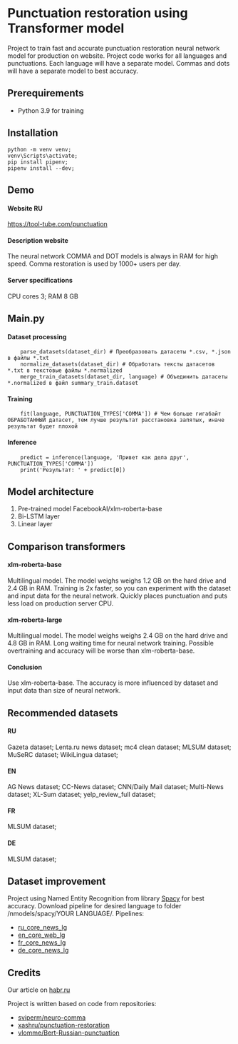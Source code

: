 # Punctuation restoration using Transformer model
Project to train fast and accurate punctuation restoration neural network model for production on website. Project code works for all languages ​​and punctuations. Each language will have a separate model. Commas and dots will have a separate model to best accuracy.

## Prerequirements
* Python 3.9 for training

## Installation
```
python -m venv venv;
venv\Scripts\activate;
pip install pipenv;
pipenv install --dev;
```

## Demo
#### Website RU
https://tool-tube.com/punctuation
#### Description website
The neural network COMMA and DOT models is always in RAM for high speed. Comma restoration is used by 1000+ users per day.
#### Server specifications
CPU cores 3; RAM 8 GB

## Main.py
#### Dataset processing
```
    parse_datasets(dataset_dir) # Преобразовать датасеты *.csv, *.json в файлы *.txt
    normalize_datasets(dataset_dir) # Обработать тексты датасетов  *.txt в текстовые файлы *.normalized
    merge_train_datasets(dataset_dir, language) # Объединить датасеты *.normalized в файл summary_train.dataset
```
#### Training
```
    fit(language, PUNCTUATION_TYPES['COMMA']) # Чем больше гигабайт ОБРАБОТАННЫЙ датасет, тем лучше результат расстановка запятых, иначе результат будет плохой
```
#### Inference
```
    predict = inference(language, 'Привет как дела друг', PUNCTUATION_TYPES['COMMA'])
    print('Результат: ' + predict[0])
```

## Model architecture
1) Pre-trained model FacebookAI/xlm-roberta-base
2) Bi-LSTM layer
3) Linear layer

## Comparison transformers
#### xlm-roberta-base
Multilingual model.
The model weighs weighs 1.2 GB on the hard drive and 2.4 GB in RAM.
Training is 2x faster, so you can experiment with the dataset and input data for the neural network. Quickly places punctuation and puts less load on production server CPU.
#### xlm-roberta-large
Multilingual model.
The model weighs weighs 2.4 GB on the hard drive and 4.8 GB in RAM.
Long waiting time for neural network training. Possible overtraining and accuracy will be worse than xlm-roberta-base.

#### Conclusion
Use xlm-roberta-base. The accuracy is more influenced by dataset and input data than size of neural network.

## Recommended datasets
#### RU
Gazeta dataset; Lenta.ru news dataset; mc4 clean dataset; MLSUM dataset; MuSeRC dataset; WikiLingua dataset;
#### EN
AG News dataset; CC-News dataset; CNN/Daily Mail dataset; Multi-News dataset; XL-Sum dataset; yelp_review_full dataset;
#### FR
MLSUM dataset;
#### DE
MLSUM dataset;

## Dataset improvement
Project using Named Entity Recognition from library [Spacy](https://spacy.io) for best accuracy. Download pipeline for desired language to folder /nmodels/spacy/YOUR LANGUAGE/. Pipelines:
- [ru_core_news_lg](https://spacy.io/models/ru)
- [en_core_web_lg](https://spacy.io/models/en)
- [fr_core_news_lg](https://spacy.io/models/fr)
- [de_core_news_lg](https://spacy.io/models/de)

## Credits
Our article on [habr.ru](https://habr.ru)

Project is written based on code from repositories: 
- [sviperm/neuro-comma](https://github.com/sviperm/neuro-comma)
- [xashru/punctuation-restoration](https://github.com/xashru/punctuation-restoration)
- [vlomme/Bert-Russian-punctuation](https://github.com/vlomme/Bert-Russian-punctuation)
